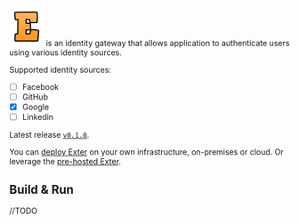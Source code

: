 ![Exter icon](docs/icons/exter_icon.png) is an identity gateway that allows application to authenticate users using various identity sources.

Supported identity sources:
- [ ] Facebook
- [ ] GitHub
- [x] Google
- [ ] Linkedin

Latest release [`v0.1.0`](RELEASE-NOTES.md).

You can [deploy Exter](#buil--run) on your own infrastructure, on-premises or cloud. Or leverage the [pre-hosted Exter](ExterOSS.md).

## Build & Run

//TODO